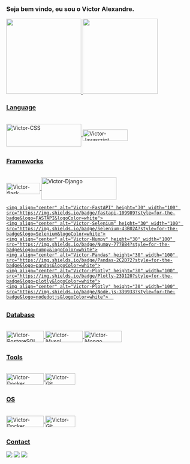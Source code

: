 ### Seja bem vindo, eu sou o Victor Alexandre.

 <div>
  <a href="https://github.com/VictorAlexandre1986">
  <img height="200em" src="https://github-readme-stats.vercel.app/api?username=VictorAlexandre1986&show_icons=true&theme=dark&include_all_commits=true&count_private=true"/>
  <img height="200em" src="https://github-readme-stats.vercel.app/api/top-langs/?username=VictorAlexandre1986&layout=compact&langs_count=16&theme=dark"/>
</div>
  
  
 
 ### Language 
 
<div style="display: inline_block"><br>
  <img align="center" alt="Victor-CSS" height="60" width="200" src="https://cdn.jsdelivr.net/gh/devicons/devicon/icons/css3/css3-original-wordmark.svg">
  <img align="center" alt="Victor-Javascript" height="30" width="120" src="https://img.shields.io/badge/JavaScript-323330?style=for-the-badge&logo=javascript&logoColor=F7DF1E">
</div>
  
 
 
  ##
 
 ### Frameworks
 <div style="display: inline_block"><br>
    <img align="center" alt="Victor-flask" height="30" width="90" src="https://img.shields.io/badge/Flask-000000?style=for-the-badge&logo=flask&logoColor=white"> 
    <img align="center" alt="Victor-Django" height="60" width="200" src="https://cdn.jsdelivr.net/gh/devicons/devicon/icons/django/django-plain.svg"> 
  
            
        
    <img align="center" alt="Victor-FastAPI" height="30" width="100" src="https://img.shields.io/badge/fastapi-109989?style=for-the-badge&logo=FASTAPI&logoColor=white">     
    <img align="center" alt="Victor-Selenium" height="30" width="100" src="https://img.shields.io/badge/Selenium-43B02A?style=for-the-badge&logo=Selenium&logoColor=white">
    <img align="center" alt="Victor-Numpy" height="30" width="100" src="https://img.shields.io/badge/Numpy-777BB4?style=for-the-badge&logo=numpy&logoColor=white">
    <img align="center" alt="Victor-Pandas" height="30" width="100" src="https://img.shields.io/badge/Pandas-2C2D72?style=for-the-badge&logo=pandas&logoColor=white">
    <img align="center" alt="Victor-Plotly" height="30" width="100" src="https://img.shields.io/badge/Plotly-239120?style=for-the-badge&logo=plotly&logoColor=white">
    <img align="center" alt="Victor-Plotly" height="30" width="100" src="https://img.shields.io/badge/Node.js-339933?style=for-the-badge&logo=nodedotjs&logoColor=white">  
 </div>
 
 ##
 
  ### Database
 <div style="display: inline_block"><br>
     <img align="center" alt="Victor-PostgreSQL" height="30" width="100" src="https://img.shields.io/badge/PostgreSQL-316192?style=for-the-badge&logo=postgresql&logoColor=white">
     <img align="center" alt="Victor-Mysql" height="30" width="100" src="https://img.shields.io/badge/MySQL-00000F?style=for-the-badge&logo=mysql&logoColor=white">
     <img align="center" alt="Victor-Mongo" height="30" width="100" src="https://img.shields.io/badge/MongoDB-4EA94B?style=for-the-badge&logo=mongodb&logoColor=white">
 </div>
 
 ##
 
   ### Tools
 <div style="display: inline_block"><br>
     <img align="center" alt="Victor-Docker" height="30" width="100" src="https://img.shields.io/badge/Docker-2CA5E0?style=for-the-badge&logo=docker&logoColor=white">
     <img align="center" alt="Victor-Git" height="30" width="80" src="https://img.shields.io/badge/Git-F05032?style=for-the-badge&logo=git&logoColor=white">

 </div>
 
 ##
 
 ### OS
  <div style="display: inline_block"><br>
     <img align="center" alt="Victor-Docker" height="30" width="100" src="https://img.shields.io/badge/Windows-0078D6?style=for-the-badge&logo=windows&logoColor=white">
     <img align="center" alt="Victor-Git" height="30" width="80" src="https://img.shields.io/badge/Linux-FCC624?style=for-the-badge&logo=linux&logoColor=black">
 </div>
 

 
 ##
 
 ### Contact
  <div> 
  <a href="https://victoralexandre29051986.medium.com/atalhos-úteis-para-vs-code-6530769eac5d" target="_blank"><img src="https://img.shields.io/badge/Medium-12100E?style=for-the-badge&logo=medium&logoColor=white"></a>
  <a href = "mailto:victoralexandre29051986@gmail.com"><img src="https://img.shields.io/badge/-Gmail-%23333?style=for-the-badge&logo=gmail&logoColor=white" target="_blank"></a>
  <a href="https://www.linkedin.com/in/victor-alexandre-017024202/" target="_blank"><img src="https://img.shields.io/badge/-LinkedIn-%230077B5?style=for-the-badge&logo=linkedin&logoColor=white" target="_blank"></a> 
 
 
  

